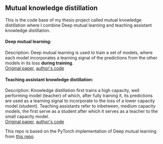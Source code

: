 ## Mutual knowledge distillation
This is the code base of my thesis project called mutual knowledge distillation where I combine Deep mutual learning and teaching assistant knowledge distillation.

#### Deep mutual learning:
Description: Deep mutual learning is used to train a set of models, where each model incorporates a learning signal of the predictions from the other models in its loss **during training**. <br>
[Original paper](https://arxiv.org/pdf/1706.00384.pdf), [author's code](https://github.com/YingZhangDUT/Deep-Mutual-Learning)

#### Teaching assistant knowledge distillation:
Description: Knowledge distillation first trains a high capacity, well performing model (teacher) of which, after fully training it, its predictions are used as a learning signal to incorporate to the loss of a lower capacity model (student). Teaching assistants refer to inbetween, medium capacity models, the first serve as a student after which it serves as a teacher to the small capacity model.<br>
[Original paper](https://arxiv.org/pdf/1902.03393.pdf), [author's code](https://github.com/imirzadeh/Teacher-Assistant-Knowledge-Distillation)

This repo is based on the PyTorch implementation of Deep mutual learning from [this repo](https://github.com/chxy95/Deep-Mutual-Learning)
